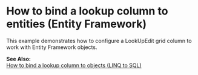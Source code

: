 # How to bind a lookup column to entities (Entity Framework)


<p>This example demonstrates how to configure a LookUpEdit grid column to work with Entity Framework objects.</p><p><strong>See Also:</strong><br />
<a href="https://www.devexpress.com/Support/Center/p/E927">How to bind a lookup column to objects (LINQ to SQL)</a></p>

<br/>


